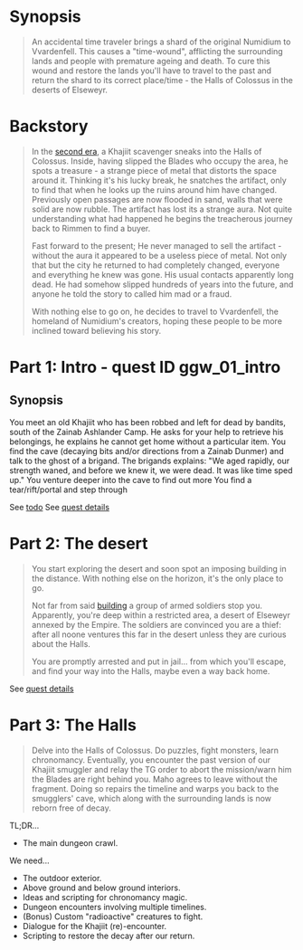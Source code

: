 # Synopsis

>An accidental time traveler brings a shard of the original Numidium to Vvardenfell. This causes a "time-wound", afflicting the surrounding lands and people with premature ageing and death. To cure this wound and restore the lands you'll have to travel to the past and return the shard to its correct place/time - the Halls of Colossus in the deserts of Elseweyr.

# Backstory

>In the [second era](writing/timeline), a Khajiit scavenger sneaks into the Halls of Colossus. Inside, having slipped the Blades who occupy the area, he spots a treasure - a strange piece of metal that distorts the space around it. Thinking it's his lucky break, he snatches the artifact, only to find that when he looks up the ruins around him have changed. Previously open passages are now flooded in sand, walls that were solid are now rubble. The artifact has lost its a strange aura. Not quite understanding what had happened he begins the treacherous journey back to Rimmen to find a buyer.
>
>Fast forward to the present; He never managed to sell the artifact - without the aura it appeared to be a useless piece of metal. Not only that but the city he returned to had completely changed, everyone and everything he knew was gone. His usual contacts apparently long dead. He had somehow slipped hundreds of years into the future, and anyone he told the story to called him mad or a fraud.
>
>With nothing else to go on, he decides to travel to Vvardenfell, the homeland of Numidium's creators, hoping these people to be more inclined toward believing his story.

# Part 1: Intro - quest ID ggw_01_intro
## Synopsis
You meet an old Khajiit who has been robbed and left for dead by bandits, south of the Zainab Ashlander Camp.
He asks for your help to retrieve his belongings, he explains he cannot get home without a particular item.
You find the cave (decaying bits and/or directions from a Zainab Dunmer) and talk to the ghost of a brigand.
The brigands explains: "We aged rapidly, our strength waned, and before we knew it, we were dead. It was like time sped up."
You venture deeper into the cave to find out more
You find a tear/rift/portal and step through

See [todo](writing/part1-todo.md)
See [quest details](writing/part1-quest-details.md)

# Part 2: The desert
>You start exploring the desert and soon spot an imposing building in the distance. With nothing else on the horizon, it's the only place to go.
>
>Not far from said [building](reference%20art/AR-quest-The_Halls_of_Colossus.jpg) a group of armed soldiers stop you. Apparently, you're deep within a restricted area, a desert of Elseweyr annexed by the Empire. The soldiers are convinced you are a thief: after all noone ventures this far in the desert unless they are curious about the Halls.
>
>You are promptly arrested and put in jail... from which you'll escape, and find your way into the Halls, maybe even a way back home.

See [quest details](writing/part2-quest-details.md)

# Part 3: The Halls
>Delve into the Halls of Colossus. Do puzzles, fight monsters, learn chronomancy. Eventually, you encounter the past version of our Khajiit smuggler and relay the TG order to abort the mission/warn him the Blades are right behind you. Maho agrees to leave without the fragment. Doing so repairs the timeline and warps you back to the smugglers' cave, which along with the surrounding lands is now reborn free of decay.

TL;DR...
- The main dungeon crawl.

We need...
- The outdoor exterior.
- Above ground and below ground interiors.
- Ideas and scripting for chronomancy magic.
- Dungeon encounters involving multiple timelines.
- (Bonus) Custom "radioactive" creatures to fight.
- Dialogue for the Khajiit (re)-encounter.
- Scripting to restore the decay after our return.
